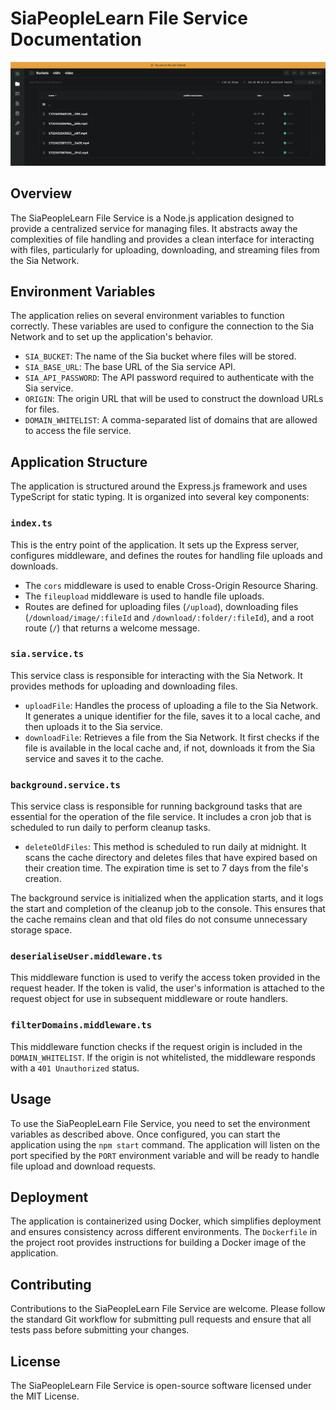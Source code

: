 # SiaPeopleLearn File Service Documentation

![Sia Renterd Uploaded Files](./screenshots/0.png)

## Overview

The SiaPeopleLearn File Service is a Node.js application designed to provide a centralized service for managing files. It abstracts away the complexities of file handling and provides a clean interface for interacting with files, particularly for uploading, downloading, and streaming files from the Sia Network.

## Environment Variables

The application relies on several environment variables to function correctly. These variables are used to configure the connection to the Sia Network and to set up the application's behavior.

- `SIA_BUCKET`: The name of the Sia bucket where files will be stored.
- `SIA_BASE_URL`: The base URL of the Sia service API.
- `SIA_API_PASSWORD`: The API password required to authenticate with the Sia service.
- `ORIGIN`: The origin URL that will be used to construct the download URLs for files.
- `DOMAIN_WHITELIST`: A comma-separated list of domains that are allowed to access the file service.

## Application Structure

The application is structured around the Express.js framework and uses TypeScript for static typing. It is organized into several key components:

### `index.ts`

This is the entry point of the application. It sets up the Express server, configures middleware, and defines the routes for handling file uploads and downloads.

- The `cors` middleware is used to enable Cross-Origin Resource Sharing.
- The `fileupload` middleware is used to handle file uploads.
- Routes are defined for uploading files (`/upload`), downloading files (`/download/image/:fileId` and `/download/:folder/:fileId`), and a root route (`/`) that returns a welcome message.

### `sia.service.ts`

This service class is responsible for interacting with the Sia Network. It provides methods for uploading and downloading files.

- `uploadFile`: Handles the process of uploading a file to the Sia Network. It generates a unique identifier for the file, saves it to a local cache, and then uploads it to the Sia service.
- `downloadFile`: Retrieves a file from the Sia Network. It first checks if the file is available in the local cache and, if not, downloads it from the Sia service and saves it to the cache.

### `background.service.ts`

This service class is responsible for running background tasks that are essential for the operation of the file service. It includes a cron job that is scheduled to run daily to perform cleanup tasks.

- `deleteOldFiles`: This method is scheduled to run daily at midnight. It scans the cache directory and deletes files that have expired based on their creation time. The expiration time is set to  7 days from the file's creation.

The background service is initialized when the application starts, and it logs the start and completion of the cleanup job to the console. This ensures that the cache remains clean and that old files do not consume unnecessary storage space.

### `deserialiseUser.middleware.ts`

This middleware function is used to verify the access token provided in the request header. If the token is valid, the user's information is attached to the request object for use in subsequent middleware or route handlers.

### `filterDomains.middleware.ts`

This middleware function checks if the request origin is included in the `DOMAIN_WHITELIST`. If the origin is not whitelisted, the middleware responds with a `401 Unauthorized` status.

## Usage

To use the SiaPeopleLearn File Service, you need to set the environment variables as described above. Once configured, you can start the application using the `npm start` command. The application will listen on the port specified by the `PORT` environment variable and will be ready to handle file upload and download requests.

## Deployment

The application is containerized using Docker, which simplifies deployment and ensures consistency across different environments. The `Dockerfile` in the project root provides instructions for building a Docker image of the application.

## Contributing

Contributions to the SiaPeopleLearn File Service are welcome. Please follow the standard Git workflow for submitting pull requests and ensure that all tests pass before submitting your changes.

## License

The SiaPeopleLearn File Service is open-source software licensed under the MIT License.
